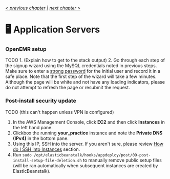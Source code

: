 _[< previous chapter](01-Getting-Started.md) | [next chapter >](03-Secure-Domain-Setup.md)_

# 🖥 Application Servers

### OpenEMR setup

TODO 1. (Explain how to get to the stack output)
2. Go through each step of the signup wizard using the MySQL credentials noted in previous steps. Make sure to enter a [strong password](https://www.random.org/passwords/?num=1&len=16&format=html&rnd=new) for the initial user and record it in a safe place. Note that the first step of the wizard will take a few minutes. Although the page will be white and not have any loading indicators, please do not attempt to refresh the page or resubmit the request.

### Post-install security update

TODO (this can't happen unless VPN is configured)

1. In the AWS Management Console, click **EC2** and then click **Instances** in the left hand pane.
2. Clickbox the running **your_practice** instance and note the **Private DNS (IPv4)** in the bottom pane.
3. Using this IP, SSH into the server. If you aren't sure, please review [How do I SSH into Instances](../chapters/09-Administration.md#how-do-i-ssh-into-instances) section.
4. Run `sudo /opt/elasticbeanstalk/hooks/appdeploy/post/09-post-install-setup-file-deletion.sh` to manually remove public setup files (will be ran automatically when subsequent instances are created by ElasticBeanstalk).
